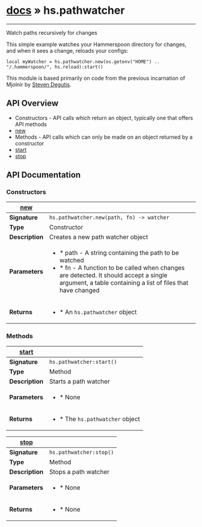 # [docs](index.md) » hs.pathwatcher
---

Watch paths recursively for changes

This simple example watches your Hammerspoon directory for changes, and when it sees a change, reloads your configs:

    local myWatcher = hs.pathwatcher.new(os.getenv("HOME") .. "/.hammerspoon/", hs.reload):start()

This module is based primarily on code from the previous incarnation of Mjolnir by [Steven Degutis](https://github.com/sdegutis/).

## API Overview
* Constructors - API calls which return an object, typically one that offers API methods
 * [new](#new)
* Methods - API calls which can only be made on an object returned by a constructor
 * [start](#start)
 * [stop](#stop)

## API Documentation

### Constructors

| [new](#new)         |                                                                                     |
| --------------------------------------------|-------------------------------------------------------------------------------------|
| **Signature**                               | `hs.pathwatcher.new(path, fn) -> watcher`                                                                    |
| **Type**                                    | Constructor                                                                     |
| **Description**                             | Creates a new path watcher object                                                                     |
| **Parameters**                              | <ul><li> * path - A string containing the path to be watched</li><li> * fn - A function to be called when changes are detected. It should accept a single argument, a table containing a list of files that have changed</li></ul> |
| **Returns**                                 | <ul><li> * An `hs.pathwatcher` object</li></ul>          |

### Methods

| [start](#start)         |                                                                                     |
| --------------------------------------------|-------------------------------------------------------------------------------------|
| **Signature**                               | `hs.pathwatcher:start()`                                                                    |
| **Type**                                    | Method                                                                     |
| **Description**                             | Starts a path watcher                                                                     |
| **Parameters**                              | <ul><li> * None</li></ul> |
| **Returns**                                 | <ul><li> * The `hs.pathwatcher` object</li></ul>          |

| [stop](#stop)         |                                                                                     |
| --------------------------------------------|-------------------------------------------------------------------------------------|
| **Signature**                               | `hs.pathwatcher:stop()`                                                                    |
| **Type**                                    | Method                                                                     |
| **Description**                             | Stops a path watcher                                                                     |
| **Parameters**                              | <ul><li> * None</li></ul> |
| **Returns**                                 | <ul><li> * None</li></ul>          |

